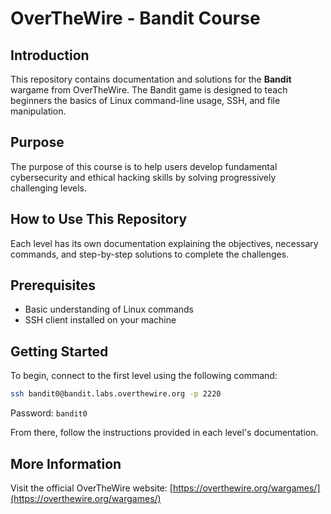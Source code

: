 # OverTheWire - Bandit Course

## Introduction
This repository contains documentation and solutions for the **Bandit** wargame from OverTheWire. The Bandit game is designed to teach beginners the basics of Linux command-line usage, SSH, and file manipulation.

## Purpose
The purpose of this course is to help users develop fundamental cybersecurity and ethical hacking skills by solving progressively challenging levels.

## How to Use This Repository
Each level has its own documentation explaining the objectives, necessary commands, and step-by-step solutions to complete the challenges.

## Prerequisites
- Basic understanding of Linux commands
- SSH client installed on your machine

## Getting Started
To begin, connect to the first level using the following command:
```sh
ssh bandit0@bandit.labs.overthewire.org -p 2220
```
Password: `bandit0`

From there, follow the instructions provided in each level's documentation.

## More Information
Visit the official OverTheWire website: [https://overthewire.org/wargames/](https://overthewire.org/wargames/)

